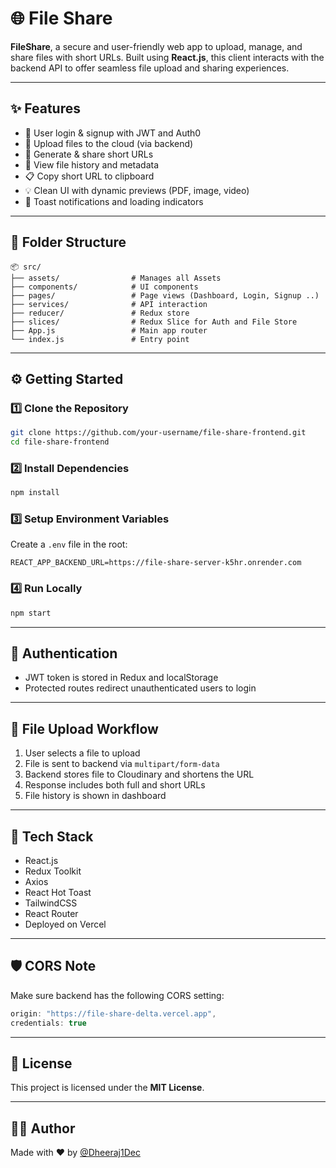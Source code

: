 
# 🌐 File Share 

**FileShare**, a secure and user-friendly web app to upload, manage, and share files with short URLs. Built using **React.js**, this client interacts with the backend API to offer seamless file upload and sharing experiences.

---

## ✨ Features

- 🔐 User login & signup with JWT and Auth0
- 📁 Upload files to the cloud (via backend)
- 🔗 Generate & share short URLs
- 📜 View file history and metadata
- 📋 Copy short URL to clipboard
- 💡 Clean UI with dynamic previews (PDF, image, video)
- 🚨 Toast notifications and loading indicators

---

## 📁 Folder Structure

```
📦 src/
├── assets/                # Manages all Assets
├── components/            # UI components
├── pages/                 # Page views (Dashboard, Login, Signup ..)
├── services/              # API interaction
├── reducer/               # Redux store
├── slices/                # Redux Slice for Auth and File Store  
├── App.js                 # Main app router
└── index.js               # Entry point
```

---

## ⚙️ Getting Started

### 1️⃣ Clone the Repository

```bash
git clone https://github.com/your-username/file-share-frontend.git
cd file-share-frontend
```

### 2️⃣ Install Dependencies

```bash
npm install
```

### 3️⃣ Setup Environment Variables

Create a `.env` file in the root:

```env
REACT_APP_BACKEND_URL=https://file-share-server-k5hr.onrender.com
```

### 4️⃣ Run Locally

```bash
npm start
```

---

## 🔐 Authentication

- JWT token is stored in Redux and localStorage
- Protected routes redirect unauthenticated users to login

---

## 📁 File Upload Workflow

1. User selects a file to upload
2. File is sent to backend via `multipart/form-data`
3. Backend stores file to Cloudinary and shortens the URL
4. Response includes both full and short URLs
5. File history is shown in dashboard

---

## 🧪 Tech Stack

- React.js
- Redux Toolkit
- Axios
- React Hot Toast
- TailwindCSS
- React Router
- Deployed on Vercel

---

## 🛡️ CORS Note

Make sure backend has the following CORS setting:

```js
origin: "https://file-share-delta.vercel.app",
credentials: true
```

---

## 📄 License

This project is licensed under the **MIT License**.

---

## 🙋‍♂️ Author

Made with ❤️ by [@Dheeraj1Dec](https://github.com/Dheeraj1Dec)
